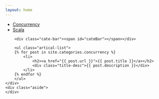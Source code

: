 ```yaml
---
layout: home
---
```


<div class="index-content concurrency">
    <div class="section">
        <ul class="artical-cate">
            <li class="on" style="text-align:left"><a href="/"><span>Concurrency</span></a></li>
            <li style="text-align:left"><a href="/scala"><span>Scala</span></a></li>
        </ul>

        <div class="cate-bar"><span id="cateBar"></span></div>

        <ul class="artical-list">
        {% for post in site.categories.concurrency %}
            <li>
                <h2><a href="{{ post.url }}">{{ post.title }}</a></h2>
                <div class="title-desc">{{ post.description }}</div>
            </li>
        {% endfor %}
        </ul>
    </div>
    <div class="aside">
    </div>
</div>
